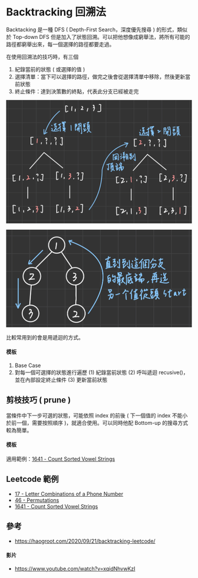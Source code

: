 # Backtracking 回溯法
Backtacking 是一種 DFS ( Depth-First Search，深度優先搜尋 ) 的形式，類似於 Top-down DFS 但是加入了狀態回溯。可以把他想像成窮舉法，將所有可能的路徑都窮舉出來，每一個選擇的路徑都要走過。

在使用回溯法的技巧時，有三個

1. 紀錄當前的狀態 ( 或選擇的值 )
2. 選擇清單：當下可以選擇的路徑，做完之後會從選擇清單中移除，然後更新當前狀態
3. 終止條件：達到決策數的終點，代表此分支已經被走完

![](/images/backtracking-1.png)

![](/images/backtracking-2.png)

比較常用到的會是用遞迴的方式。

#### 模板
1. Base Case
2. 對每一個可選擇的狀態進行遍歷
    (1) 紀錄當前狀態
    (2) 呼叫遞迴 recusive()，並在內部設定終止條件
    (3) 更新當前狀態

## 剪枝技巧 ( prune )
當條件中下一步可選的狀態，可能依照 index 的前後 ( 下一個值的 index 不能小於前一個，需要按照順序 )，就適合使用。可以同時他配 Bottom-up 的搜尋方式較為簡單。

#### 模板

適用範例：[1641 - Count Sorted Vowel Strings]()

## Leetcode 範例
* [17 - Letter Combinations of a Phone Number]()
* [46 - Permutations]()
* [1641 - Count Sorted Vowel Strings]()

## 參考
* https://haogroot.com/2020/09/21/backtracking-leetcode/

#### 影片
* https://www.youtube.com/watch?v=xqidNhvwKzI